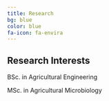 ```yaml
---
title: Research
bg: blue
color: blue
fa-icon: fa-envira
---
```


## Research Interests

<p> BSc. in Agricultural Engineering </p>
<p> MSc. in Agricultural Microbiology </p>